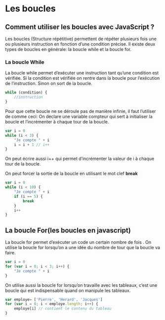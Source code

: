# Les boucles


## Comment utiliser les boucles avec JavaScript ? 

Les boucles (Structure répétitive) permettent de répéter plusieurs fois une ou plusieurs instruction en fonction d’une condition précise. Il existe deux types de boucles en générale: la boucle while et la boucle for.

### La boucle While

La boucle while permet d’exécuter une instruction tant qu’une condition est vérifiée. Si la condition est vérifiée on rentre dans la boucle pour l’exécution de l’instruction. Sinon on sort de la boucle.

```js
while (condition) {
	//instruction
}
```

Pour que cette boucle ne se déroule pas de manière infinie, il faut l’utiliser de comme ceci: On declare une variable compteur qui sert  à initialiser la boucle et l’incrémenter  à chaque tour de la boucle.

```js
var i = 0 
while (i < 3) {
    "Je compte " + i
    i = i + 1 // i++ 
}
```

On peut écrire aussi i++ qui permet d’incrémenter la valeur de i  à chaque tour de la boucle.

On peut forcer la sortie de la boucle en utilisant le mot clef **break**

```js	
var i = 0 
while (i < 10) {
    "Je compte " + i
    if (i == 5) {
        break
    }
    i++
}
```

## La boucle For(les boucles en javascript)

La boucle for permet d’exécuter un code un certain nombre de fois . On utilise la boucle for lorsqu’on a une idée du nombre de tour que la boucle va faire.

```js	
var i = 0 
for (var i = 0; i < 3; i++) {
    "Je compte " + i
}
```
On utilise aussi la boucle for lorsqu’on travaille avec les tableaux, c’est une boucle qui est indispensable quand on manipule les tableaux.

```js
var employe= ['Pierre', 'Herard', 'Jacques']
for (var i = 0; i < employe.length; i++) {
    employe[i] // contient le contenu du tableau
}
```
